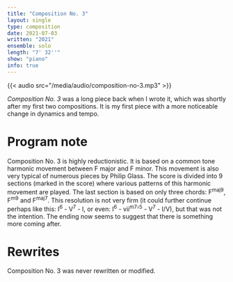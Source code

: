 ```yaml
---
title: "Composition No. 3"
layout: single
type: composition
date: 2021-07-03
written: "2021"
ensemble: solo
length: "7' 32''"
show: "piano"
info: true
---
```


{{< audio src="/media/audio/composition-no-3.mp3" >}}

*Composition No. 3* was a long piece back when I wrote it, which was shortly after my first two compositions. It is my first piece with a more noticeable change in dynamics and tempo.

# Program note

Composition No. 3 is highly reductionistic. It is based on a common tone harmonic movement between F major and F minor. This movement is also very typical of numerous pieces by Philip Glass. The score is divided into 9 sections (marked in the score) where various patterns of this harmonic movement are played. The last section is based on only three chords: F<sup>maj9</sup>, F<sup>m9</sup> and F<sup>maj7</sup>. This resolution is not very firm (it could further continue perhaps like this: I<sup>6</sup> - V<sup>7</sup> - I, or even: I<sup>6</sup> - vii<sup>m7&#9837;5</sup> - V<sup>7</sup> - I/V), but that was not the intention. The ending now seems to suggest that there is something more coming after.

# Rewrites

Composition No. 3 was never rewritten or modified.
